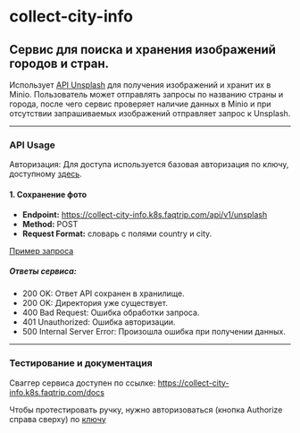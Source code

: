 # collect-city-info

## Сервис для поиска и хранения изображений городов и стран. 

Использует [API Unsplash](https://unsplash.com/developers) для получения изображений и хранит их в Minio. Пользователь может отправлять запросы по названию страны и города, после чего сервис проверяет наличие данных в Minio и при отсутствии запрашиваемых изображений отправляет запрос к Unsplash.

---

### API Usage

Авторизация:
Для доступа используется базовая авторизация по ключу, доступному [здесь](https://vault.k8s.faqtrip.com/ui/vault/secrets/collect-city-info/show/deploy/prod/common).

#### 1. Сохранение фото

- **Endpoint:** https://collect-city-info.k8s.faqtrip.com/api/v1/unsplash
- **Method:** POST
- **Request Format:** словарь с полями country и city.

[Пример запроса](https://www.notion.so/faqtrip/Images-collection-8649c410f2f04b5ebf34a4534dec191f?pvs=4#32273ceb1daa4241b987f44fd34def2c)

##### Ответы сервиса:

- 200 OK: Ответ API сохранен в хранилище.
- 200 OK: Директория уже существует.
- 400 Bad Request: Ошибка обработки запроса.
- 401 Unauthorized: Ошибка авторизации.
- 500 Internal Server Error: Произошла ошибка при получении данных.


---

### Тестирование и документация

Сваггер сервиса доступен по ссылке: https://collect-city-info.k8s.faqtrip.com/docs

Чтобы протестировать ручку, нужно авторизоваться (кнопка Authorize справа сверху) по [ключу](https://vault.k8s.faqtrip.com/ui/vault/secrets/collect-city-info/show/deploy/dev/common)
